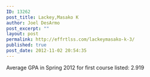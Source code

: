 ```yaml
---
ID: 13262
post_title: Lackey,Masako K
author: Joel DesArmo
post_excerpt: ""
layout: post
permalink: http://effrtlss.com/lackeymasako-k-3/
published: true
post_date: 2012-11-02 20:54:35
---
```

<p>Average GPA in Spring 2012 for first course listed: 2.919</p>